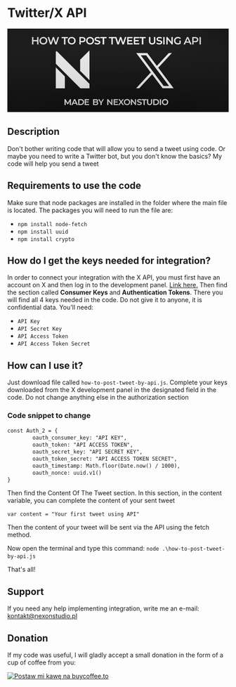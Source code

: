 # Twitter/X API

![Alternatice](https://github.com/nexonyt/twitter-x-API/blob/main/header.png)

## Description

Don't bother writing code that will allow you to send a tweet using code. Or maybe you need to write a Twitter bot, but you don't know the basics? My code will help you send a tweet

## Requirements to use the code
Make sure that node packages are installed in the folder where the main file is located. The packages you will need to run the file are:
- `npm install node-fetch`
- `npm install uuid`
- `npm install crypto`

## How do I get the keys needed for integration?
In order to connect your integration with the X API, you must first have an account on X and then log in to the development panel. [Link here.](https://developer.twitter.com/en/portal/dashboard)
Then find the section called **Consumer Keys** and **Authentication Tokens**. There you will find all 4 keys needed in the code. Do not give it to anyone, it is confidential data. You'll need:
- `API Key` 
- `API Secret Key` 
- `API Access Token` 
- `API Access Token Secret`


## How can I use it?
Just download file called `how-to-post-tweet-by-api.js`. Complete your keys downloaded from the X development panel in the designated field in the code. Do not change anything else in the authorization section

### Code snippet to change
```
const Auth_2 = {  
        oauth_consumer_key: "API KEY",
        oauth_token: "API ACCESS TOKEN",
        oauth_secret_key: "API SECRET KEY",
        oauth_token_secret: "API ACCESS TOKEN SECRET",
        oauth_timestamp: Math.floor(Date.now() / 1000),
        oauth_nonce: uuid.v1()
}
```

Then find the Content  Of The Tweet section. In this section, in the content variable, you can complete the content of your sent tweet
```
var content = "Your first tweet using API"
```
Then the content of your tweet will be sent via the API using the fetch method.


Now open the terminal and type this command:
`node .\how-to-post-tweet-by-api.js`

That's all!

## Support
If you need any help implementing integration, write me an e-mail: kontakt@nexonstudio.pl

## Donation
If my code was useful, I will gladly accept a small donation in the form of a cup of coffee from you: 

<a href="https://buycoffee.to/nexonyt" target="_blank"><img src="https://buycoffee.to/btn/buycoffeeto-btn-primary-outline.svg" style="width: 217px" alt="Postaw mi kawę na buycoffee.to"></a>
